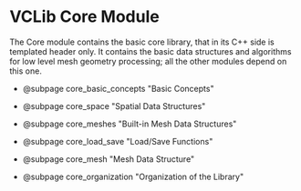 # VCLib Core Module

The Core module contains the basic core library, that in its C++ side is templated header only. It contains the basic data structures and algorithms for low level mesh geometry processing; all the other modules depend on this one.

- @subpage core_basic_concepts "Basic Concepts"
- @subpage core_space "Spatial Data Structures"
- @subpage core_meshes "Built-in Mesh Data Structures"
- @subpage core_load_save "Load/Save Functions"

- @subpage core_mesh "Mesh Data Structure"
- @subpage core_organization "Organization of the Library"


